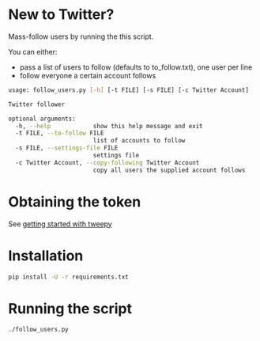 # New to Twitter?

Mass-follow users by running the this script.

You can either:

   * pass a list of users to follow (defaults to to_follow.txt), one user per
   line
   * follow everyone a certain account follows

```.bash
usage: follow_users.py [-h] [-t FILE] [-s FILE] [-c Twitter Account]

Twitter follower

optional arguments:
  -h, --help            show this help message and exit
  -t FILE, --to-follow FILE
                        list of accounts to follow
  -s FILE, --settings-file FILE
                        settings file
  -c Twitter Account, --copy-following Twitter Account
                        copy all users the supplied account follows
```

# Obtaining the token

See [getting started with tweepy](http://www.compjour.org/tutorials/getting-started-with-tweepy/)

# Installation

```.bash
pip install -U -r requirements.txt
```

# Running the script

```.bash
./follow_users.py
```
